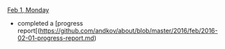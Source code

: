 [Feb 1, Monday]()
- completed a [progress report[(https://github.com/andkov/about/blob/master/2016/feb/2016-02-01-progress-report.md)   

 
